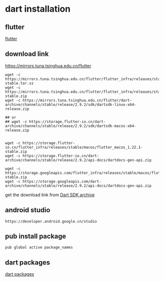 # dart installation

## flutter
[flutter](flutter.cn)

## download link
https://mirrors.tuna.tsinghua.edu.cn/flutter
``` shell
wget -c https://mirrors.tuna.tsinghua.edu.cn/flutter/flutter_infra/releases/stable/linux/flutter_linux_1.20.4-stable.tar.xz
wget -c https://mirrors.tuna.tsinghua.edu.cn/flutter/flutter_infra/releases/stable/macos/flutter_macos_1.20.4-stable.zip
wget -c https://mirrors.tuna.tsinghua.edu.cn/flutter/dart-archive/channels/stable/release/2.9.2/sdk/dartsdk-linux-x64-release.zip

## or
## wget -c https://storage.flutter-io.cn/dart-archive/channels/stable/release/2.9.2/sdk/dartsdk-macos-x64-release.zip


wget -c https://storage.flutter-io.cn/flutter_infra/releases/stable/macos/flutter_macos_1.22.1-stable.zip
wget -c https://storage.flutter-io.cn/dart-archive/channels/stable/release/2.9.2/api-docs/dartdocs-gen-api.zip

wget -c https://storage.googleapis.com/flutter_infra/releases/stable/macos/flutter_macos_1.22.1-stable.zip
wget -c https://storage.googleapis.com/dart-archive/channels/stable/release/2.9.2/api-docs/dartdocs-gen-api.zip
```
get the download link from [Dart SDK archive](https://dart.dev/tools/sdk/archive)

## android studio

```
https://developer.android.google.cn/studio
```

## pub install package

``` shell
pub global active package_names
```

## dart packages
[dart packages](https://pub.flutter-io.cn/)
